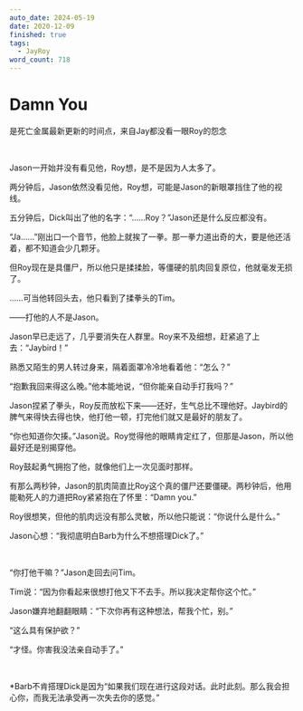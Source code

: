 ```yaml
---
auto_date: 2024-05-19
date: 2020-12-09
finished: true
tags:
  - JayRoy
word_count: 718
---
```


# Damn You

是死亡金属最新更新的时间点，来自Jay都没看一眼Roy的怨念

<br>

Jason一开始并没有看见他，Roy想，是不是因为人太多了。

两分钟后，Jason依然没看见他，Roy想，可能是Jason的新眼罩挡住了他的视线。

五分钟后，Dick叫出了他的名字：“……Roy？”Jason还是什么反应都没有。

“Ja……”刚出口一个音节，他脸上就挨了一拳。那一拳力道出奇的大，要是他还活着，都不知道会少几颗牙。

但Roy现在是具僵尸，所以他只是揉揉脸，等僵硬的肌肉回复原位，他就毫发无损了。

……可当他转回头去，他只看到了揉拳头的Tim。

——打他的人不是Jason。

Jason早已走远了，几乎要消失在人群里。Roy来不及细想，赶紧追了上去：“Jaybird！”

熟悉又陌生的男人转过身来，隔着面罩冷冷地看着他：“怎么？”

“抱歉我回来得这么晚。”他本能地说，“但你能亲自动手打我吗？”

Jason捏紧了拳头，Roy反而放松下来——还好，生气总比不理他好。Jaybird的脾气来得快去得也快，他打他一顿，打完他们就又是最好的朋友了。

“你也知道你欠揍。”Jason说。Roy觉得他的眼睛肯定红了，但那是Jason，所以他最好还是别揭穿他。

Roy鼓起勇气拥抱了他，就像他们上一次见面时那样。

有那么两秒钟，Jason的肌肉简直比Roy这个真的僵尸还要僵硬。两秒钟后，他用能勒死人的力道把Roy紧紧抱在了怀里：“Damn you.”

Roy很想笑，但他的肌肉远没有那么灵敏，所以他只能说：“你说什么是什么。”

Jason心想：“我彻底明白Barb为什么不想搭理Dick了。”

<br>

“你打他干嘛？”Jason走回去问Tim。

Tim说：“因为你看起来很想打他又下不去手。所以我决定帮你这个忙。”

Jason嫌弃地翻翻眼睛：“下次你再有这种想法，帮我个忙，别。”

“这么具有保护欲？”

“才怪。你害我没法亲自动手了。”

<br>

*Barb不肯搭理Dick是因为“如果我们现在进行这段对话。此时此刻。那么我会担心你，而我无法承受再一次失去你的感觉。”

